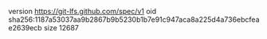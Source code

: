 version https://git-lfs.github.com/spec/v1
oid sha256:1187a53037aa9b2867b9b5230b1b7e91c947aca8a225d4a736ebcfeae2639ecb
size 12687
